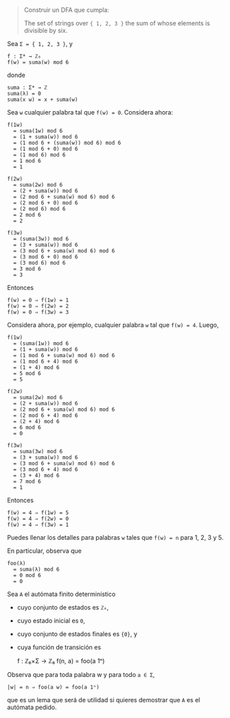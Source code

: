 > Construir un DFA que cumpla:
>
> The set of strings over `{ 1, 2, 3 }` the sum of whose elements is divisible
> by six.

Sea `Σ = { 1, 2, 3 }`, y

    f : Σ* → ℤ₆
    f(w) = suma(w) mod 6

donde

    suma : Σ* → ℤ
    suma(λ) = 0
    suma(x w) = x + suma(w)

Sea `w` cualquier palabra tal que `f(w) = 0`.  Considera ahora:

    f(1w)
      = suma(1w) mod 6
      = (1 + suma(w)) mod 6
      = (1 mod 6 + (suma(w)) mod 6) mod 6
      = (1 mod 6 + 0) mod 6
      = (1 mod 6) mod 6
      = 1 mod 6
      = 1

    f(2w)
      = suma(2w) mod 6
      = (2 + suma(w)) mod 6
      = (2 mod 6 + suma(w) mod 6) mod 6
      = (2 mod 6 + 0) mod 6
      = (2 mod 6) mod 6
      = 2 mod 6
      = 2

    f(3w)
      = (suma(3w)) mod 6
      = (3 + suma(w)) mod 6
      = (3 mod 6 + suma(w) mod 6) mod 6
      = (3 mod 6 + 0) mod 6
      = (3 mod 6) mod 6
      = 3 mod 6
      = 3

Entonces

    f(w) = 0 ⇒ f(1w) = 1
    f(w) = 0 ⇒ f(2w) = 2
    f(w) = 0 ⇒ f(3w) = 3

Considera ahora, por ejemplo, cualquier palabra `w` tal que `f(w) = 4`.  Luego,

    f(1w)
      = (suma(1w)) mod 6
      = (1 + suma(w)) mod 6
      = (1 mod 6 + suma(w) mod 6) mod 6
      = (1 mod 6 + 4) mod 6
      = (1 + 4) mod 6
      = 5 mod 6
      = 5

    f(2w)
      = suma(2w) mod 6
      = (2 + suma(w)) mod 6
      = (2 mod 6 + suma(w) mod 6) mod 6
      = (2 mod 6 + 4) mod 6
      = (2 + 4) mod 6
      = 6 mod 6
      = 0

    f(3w)
      = suma(3w) mod 6
      = (3 + suma(w)) mod 6
      = (3 mod 6 + suma(w) mod 6) mod 6
      = (3 mod 6 + 4) mod 6
      = (3 + 4) mod 6
      = 7 mod 6
      = 1

Entonces

    f(w) = 4 ⇒ f(1w) = 5
    f(w) = 4 ⇒ f(2w) = 0
    f(w) = 4 ⇒ f(3w) = 1

Puedes llenar los detalles para palabras `w` tales que `f(w) = n` para 1, 2, 3 y 5.

En particular, observa que

    foo(λ)
      = suma(λ) mod 6
      = 0 mod 6
      = 0

Sea `A` el autómata finito determinístico

*   cuyo conjunto de estados es `ℤ₆`,

*   cuyo estado inicial es `0`,

*   cuyo conjunto de estados finales es `{0}`, y

*   cuya función de transición es

    f : ℤ₆×Σ → ℤ₆
    f(n, a) = foo(a 1ⁿ)

Observa que para toda palabra w y para todo `a ∈ Σ`,

    |w| = n ⇒ foo(a w) = foo(a 1ⁿ)

que es un lema que será de utilidad si quieres demostrar que `A` es el
autómata pedido.
